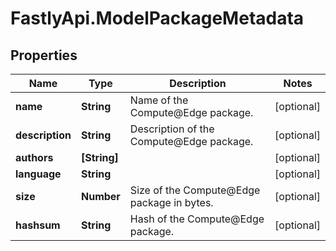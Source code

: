 # FastlyApi.ModelPackageMetadata

## Properties

Name | Type | Description | Notes
------------ | ------------- | ------------- | -------------
**name** | **String** | Name of the Compute@Edge package. | [optional] 
**description** | **String** | Description of the Compute@Edge package. | [optional] 
**authors** | **[String]** |  | [optional] 
**language** | **String** |  | [optional] 
**size** | **Number** | Size of the Compute@Edge package in bytes. | [optional] 
**hashsum** | **String** | Hash of the Compute@Edge package. | [optional] 


